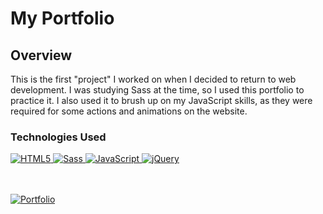 # My Portfolio

## Overview

This is the first "project" I worked on when I decided to return to web development. I was studying Sass at the time, so I used this portfolio to practice it. I also used it to brush up on my JavaScript skills, as they were required for some actions and animations on the website.

### Technologies Used
<a href="#">
  <img src="https://img.shields.io/badge/html5-%23E34F26.svg?style=for-the-badge&logo=html5&logoColor=white" alt="HTML5" />
</a>
<a href="#">
  <img src="https://img.shields.io/badge/-Sass-CC6699.svg?style=for-the-badge&logo=sass&logoColor=white" alt="Sass" />
</a>
<a href="#">
  <img src="https://img.shields.io/badge/javascript-%23323330.svg?style=for-the-badge&logo=javascript&logoColor=%23F7DF1E" alt="JavaScript" />
</a>
<a href="#">
  <img src="https://img.shields.io/badge/jquery-%230769AD.svg?style=for-the-badge&logo=jquery&logoColor=white" alt="jQuery" />
</a>

<br/><br/>
<a href="https://pedrolorandi.com" target="_blank">
  <img src="https://img.shields.io/badge/view_live-white.svg?style=for-the-badge&logo=airplay-video&logoColor=black" alt="Portfolio" />
</a>
